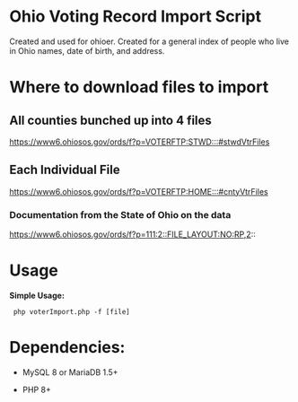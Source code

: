 # Ohio Voting Record Import Script

Created and used for ohioer. Created for a general index of people who live in Ohio names, date of birth, and address.

# Where to download files to import

## All counties bunched up into 4 files

https://www6.ohiosos.gov/ords/f?p=VOTERFTP:STWD:::#stwdVtrFiles

## Each Individual File

https://www6.ohiosos.gov/ords/f?p=VOTERFTP:HOME:::#cntyVtrFiles

### Documentation from the State of Ohio on the data

https://www6.ohiosos.gov/ords/f?p=111:2::FILE_LAYOUT:NO:RP,2::

# Usage

<b>Simple Usage:</b> 

<code> php voterImport.php -f [file] </code>


# Dependencies: 

* MySQL 8 or MariaDB 1.5+

* PHP 8+
